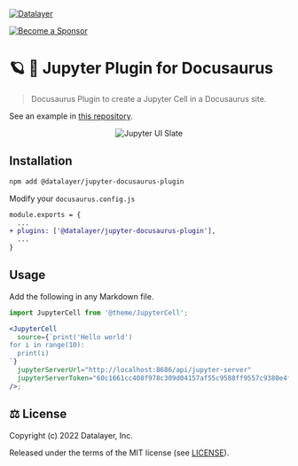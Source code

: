[![Datalayer](https://assets.datalayer.tech/datalayer-25.svg)](https://datalayer.io)

[![Become a Sponsor](https://img.shields.io/static/v1?label=Become%20a%20Sponsor&message=%E2%9D%A4&logo=GitHub&style=flat&color=1ABC9C)](https://github.com/sponsors/datalayer)

# 🪐 🦕 Jupyter Plugin for Docusaurus

> Docusaurus Plugin to create a Jupyter Cell in a Docusaurus site.

See an example in [this repository](https://github.com/datalayer/jupyter-ui/tree/main/examples/docusaurus).

<div align="center" style="text-align: center">
  <img alt="Jupyter UI Slate" src="https://datalayer-jupyter-examples.s3.amazonaws.com/jupyter-react-docusaurus.png" />
</div>

## Installation

```sh
npm add @datalayer/jupyter-docusaurus-plugin
```

Modify your `docusaurus.config.js`

```diff
module.exports = {
  ...
+ plugins: ['@datalayer/jupyter-docusaurus-plugin'],
  ...
}
```

## Usage

Add the following in any Markdown file.

```jsx
import JupyterCell from '@theme/JupyterCell';

<JupyterCell
  source={`print('Hello world')
for i in range(10):
  print(i)
`}
  jupyterServerUrl="http://localhost:8686/api/jupyter-server"
  jupyterServerToken="60c1661cc408f978c309d04157af55c9588ff9557c9380e4fb50785750703da6"
/>;
```

## ⚖️ License

Copyright (c) 2022 Datalayer, Inc.

Released under the terms of the MIT license (see [LICENSE](./LICENSE)).
